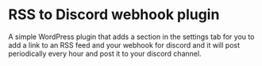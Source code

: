 # RSS to Discord webhook plugin
A simple WordPress plugin that adds a section in the settings tab for you to add a link to an RSS feed and your webhook for discord and it will post periodically every hour and post it to your discord channel.
